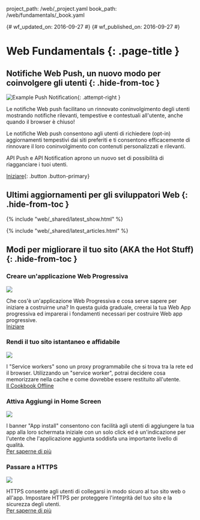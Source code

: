project_path: /web/_project.yaml
book_path: /web/fundamentals/_book.yaml

{# wf_updated_on: 2016-09-27 #}
{# wf_published_on: 2016-09-27 #}

<style>
nav.devsite-page-nav, .devsite-rating-container, .page-title {display:none;}
</style>

# Web Fundamentals {: .page-title }

## Notifiche Web Push, un nuovo modo per coinvolgere gli utenti {: .hide-from-toc  }

![Example Push Notification](/web/images/common/push-notification-16x9.png){: .attempt-right }

Le notifiche Web push facilitano un rinnovato coninvolgimento degli 
utenti mostrando notifiche rilevanti, tempestive e contestuali 
all'utente, anche quando il browser è chiuso!

Le notifiche Web push consentono agli utenti di richiedere (opt-in) 
aggiornamenti tempestivi dai siti preferiti e ti consentono 
efficacemente di rinnovare il loro coninvolgimento con contenuti 
personalizzati e rilevanti.

API Push e API Notification aprono un nuovo set di possibilità di 
riagganciare i tuoi utenti.

[Iniziare](engage-and-retain/push-notifications/){: .button .button-primary}

## Ultimi aggiornamenti per gli sviluppatori Web {: .hide-from-toc }

{% include "web/_shared/latest_show.html" %}

{% include "web/_shared/latest_articles.html" %}

<div class="clearfix"></div>

## Modi per migliorare il tuo sito (AKA the Hot Stuff) {: .hide-from-toc }

<div class="attempt-left">
  <h3 class="hide-from-toc">Creare un'applicazione Web Progressiva</h3>
  <img src="/web/fundamentals/images/ic_important_devices_black_48dp.png" class="devsite-landing-row-item-image">
  <p>
    Che cos'è un'applicazione Web Progressiva e cosa serve sapere per 
    iniziare a costruirne una? In questa guida graduale, creerai la 
    tua Web App progressiva ed imparerai i fondamenti necessari per 
    costruire Web app progressive.<br>
    <a href="/web/fundamentals/getting-started/codelabs/your-first-pwapp/">Iniziare</a>
  </p>
</div>
<div class="attempt-right">
  <h3 class="hide-from-toc">Rendi il tuo sito istantaneo e affidabile</h3>
  <img src="/web/fundamentals/images/ic_thumb_up_black_48dp.png" class="devsite-landing-row-item-image">
  <p>
    I "Service workers" sono un proxy programmabile che si trova tra la 
    rete ed il browser. Utilizzando un "service worker", potrai 
    decidere cosa memorizzare nella cache e come dovrebbe essere 
    restituito all'utente.<br>
    <a href="/web/fundamentals/instant-and-offline/offline-cookbook/">Il Cookbook Offline</a>
  </p>
</div>
<div class="clearfix"></div>
<div class="attempt-left">
  <h3 class="hide-from-toc">Attiva Aggiungi in Home Screen</h3>
  <img src="/web/fundamentals/images/ic_home_black_48dp.png" class="devsite-landing-row-item-image">
  <p>
    I banner "App install" consentono con facilità agli utenti di 
    aggiungere la tua app alla loro schermata iniziale con un solo 
    click ed è un'indicazione per l'utente che l'applicazione aggiunta 
    soddisfa una importante livello di qualità.<br>
    <a href="/web/fundamentals/engage-and-retain/app-install-banners/">Per saperne di più</a>
  </p>
</div>
<div class="attempt-right">
  <h3 class="hide-from-toc">Passare a HTTPS</h3>
  <img src="/web/fundamentals/images/ic_https_black_48dp.png" class="devsite-landing-row-item-image">
  <p>
    HTTPS consente agli utenti di collegarsi in modo sicuro al tuo sito 
    web o all'app. Impostare HTTPS per proteggere l'integrità del tuo 
    sito e la sicurezza degli utenti.<br>
    <a href="/web/fundamentals/security/encrypt-in-transit/why-https">Per saperne di più</a>
  </p>
</div>
